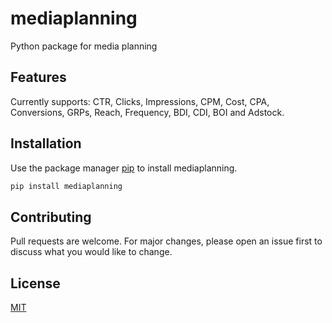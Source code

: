 # mediaplanning
Python package for media planning

## Features

Currently supports: CTR, Clicks, Impressions, CPM, Cost, CPA, Conversions, GRPs, Reach, Frequency, BDI, CDI, BOI and Adstock.

## Installation

Use the package manager [pip](https://pip.pypa.io/en/stable/) to install mediaplanning.

```bash
pip install mediaplanning
```

## Contributing
Pull requests are welcome. For major changes, please open an issue first to discuss what you would like to change.

## License
[MIT](https://choosealicense.com/licenses/mit/)
